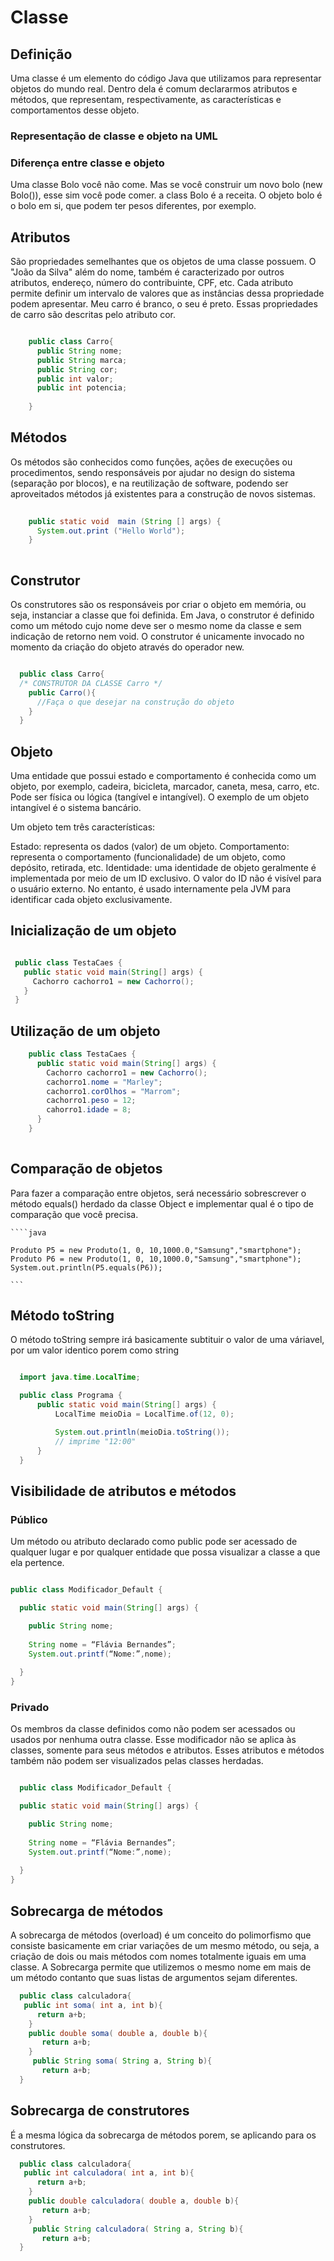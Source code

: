 
# Classe 

## Definição

Uma classe é um elemento do código Java que utilizamos para representar objetos do mundo real. Dentro dela é comum declararmos atributos e métodos, que representam, respectivamente, as características e comportamentos desse objeto.

### Representação de classe e objeto na UML

### Diferença entre classe e objeto

Uma classe Bolo você não come. Mas se você construir um novo bolo (new Bolo()), esse sim você pode comer. a class Bolo é a receita. O objeto bolo é o bolo em si, que podem ter pesos diferentes, por exemplo.

## Atributos

São propriedades semelhantes que os objetos de uma classe possuem. O "João da Silva" além do nome, também é caracterizado por outros atributos, endereço, número do contribuinte, CPF, etc.
Cada atributo permite definir um intervalo de valores que as instâncias dessa propriedade podem apresentar. Meu carro é branco, o seu é preto. Essas propriedades de carro são descritas pelo atributo cor.

```java

    public class Carro{
      public String nome;
      public String marca;
      public String cor;
      public int valor;
      public int potencia;
      
    }

  ```

## Métodos

Os métodos são conhecidos como funções, ações de execuções ou procedimentos, sendo responsáveis por ajudar no design do sistema (separação por blocos), e na reutilização de software, podendo ser aproveitados métodos já existentes para a construção de novos sistemas.

```java
  
    public static void  main (String [] args) {  
      System.out.print ("Hello World");  
    }  
    
  ```
## Construtor

   Os construtores são os responsáveis por criar o objeto em memória, ou seja, instanciar a classe que foi definida.
   Em Java, o construtor é definido como um método cujo nome deve ser o mesmo nome da classe e sem indicação de retorno nem void. 
   O construtor é unicamente invocado no momento da criação do objeto através do operador new.
  ```java

    public class Carro{
    /* CONSTRUTOR DA CLASSE Carro */
      public Carro(){
        //Faça o que desejar na construção do objeto
      }
    }

  ```

## Objeto
Uma entidade que possui estado e comportamento é conhecida como um objeto, por exemplo, cadeira, bicicleta, marcador, caneta, mesa, carro, etc. Pode ser física ou lógica (tangível e intangível). O exemplo de um objeto intangível é o sistema bancário.

Um objeto tem três características:

Estado: representa os dados (valor) de um objeto.
Comportamento: representa o comportamento (funcionalidade) de um objeto, como depósito, retirada, etc.
Identidade: uma identidade de objeto geralmente é implementada por meio de um ID exclusivo. O valor do ID não é visível para o usuário externo. No entanto, é usado internamente pela JVM para identificar cada objeto exclusivamente.

## Inicialização de um objeto

 ```java

  public class TestaCaes {
    public static void main(String[] args) {
      Cachorro cachorro1 = new Cachorro();
    }
  }

  ```

## Utilização de um objeto

```java
    public class TestaCaes {
      public static void main(String[] args) {
        Cachorro cachorro1 = new Cachorro();
        cachorro1.nome = "Marley";
        cachorro1.corOlhos = "Marrom";
        cachorro1.peso = 12;
        cahorro1.idade = 8;
      }
    }
  
  ```

## Comparação de objetos

Para fazer a comparação entre objetos, será necessário sobrescrever o método equals() herdado da classe Object 
    e implementar qual é o tipo de comparação que você precisa.
    
    ````java
    
    Produto P5 = new Produto(1, 0, 10,1000.0,"Samsung","smartphone");
    Produto P6 = new Produto(1, 0, 10,1000.0,"Samsung","smartphone");  
    System.out.println(P5.equals(P6));
    
    ```

## Método toString

O método toString sempre irá basicamente subtituir o valor de uma váriavel, por um valor identico porem como string
  
  ```java
  
    import java.time.LocalTime;

    public class Programa {
        public static void main(String[] args) {
            LocalTime meioDia = LocalTime.of(12, 0);

            System.out.println(meioDia.toString());
            // imprime "12:00"
        }
    }
  
  ```

## Visibilidade de atributos e métodos

### Público

Um método ou atributo declarado como public pode ser acessado de qualquer lugar e por qualquer entidade que possa 
      visualizar a classe a que ela pertence.
      
  ```java
  
  public class Modificador_Default {

    public static void main(String[] args) {

      public String nome;
      
      String nome = “Flávia Bernandes”;
      System.out.printf(“Nome:”,nome);
      
    }
  }
  
  ```

### Privado

Os membros da classe definidos como não podem ser acessados ou usados por nenhuma outra classe. 
     Esse modificador não se aplica às classes, somente para seus métodos e atributos.
     Esses atributos e métodos também não podem ser visualizados pelas classes herdadas.
  
  ```java
  
    public class Modificador_Default {

    public static void main(String[] args) {

      public String nome;
      
      String nome = “Flávia Bernandes”;
      System.out.printf(“Nome:”,nome);
      
    }
  }
  ```
  

## Sobrecarga de métodos

   A sobrecarga de métodos (overload) é um conceito do polimorfismo que consiste basicamente em criar variações de um mesmo método,
   ou seja, a criação de dois ou mais métodos com nomes totalmente iguais em uma classe.
   A Sobrecarga permite que utilizemos o mesmo nome em mais de um método contanto que suas listas de argumentos sejam diferentes.
  
  ```java
    public class calculadora{
     public int soma( int a, int b){
        return a+b;
      }
      public double soma( double a, double b){
         return a+b;
      }
       public String soma( String a, String b){
         return a+b;
    }
  ```

## Sobrecarga de construtores

É a mesma lógica da sobrecarga de métodos porem, se aplicando para os construtores.
    
  ```java
    public class calculadora{
     public int calculadora( int a, int b){
        return a+b;
      }
      public double calculadora( double a, double b){
         return a+b;
      }
       public String calculadora( String a, String b){
         return a+b;
    }
  ```
